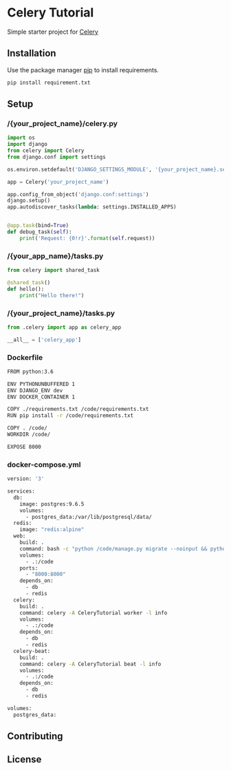 # Celery Tutorial

Simple starter project for [Celery](http://docs.celeryproject.org/en/latest/index.html) 

## Installation

Use the package manager [pip](https://pip.pypa.io/en/stable/) to install requirements.

```bash
pip install requirement.txt
```

## Setup

### /{your_project_name}/celery.py

```python
import os
import django
from celery import Celery
from django.conf import settings

os.environ.setdefault('DJANGO_SETTINGS_MODULE', '{your_project_name}.settings')

app = Celery('your_project_name')

app.config_from_object('django.conf:settings')
django.setup()
app.autodiscover_tasks(lambda: settings.INSTALLED_APPS)


@app.task(bind=True)
def debug_task(self):
    print('Request: {0!r}'.format(self.request))
```

### /{your_app_name}/tasks.py

```python
from celery import shared_task

@shared_task()
def hello():
    print("Hello there!")
```
### /{your_project_name}/tasks.py

```python
from .celery import app as celery_app

__all__ = ['celery_app']
```

### Dockerfile

```bash
FROM python:3.6

ENV PYTHONUNBUFFERED 1
ENV DJANGO_ENV dev
ENV DOCKER_CONTAINER 1

COPY ./requirements.txt /code/requirements.txt
RUN pip install -r /code/requirements.txt

COPY . /code/
WORKDIR /code/

EXPOSE 8000
```

### docker-compose.yml

```bash
version: '3'

services:
  db:
    image: postgres:9.6.5
    volumes:
      - postgres_data:/var/lib/postgresql/data/
  redis:
    image: "redis:alpine"
  web:
    build: .
    command: bash -c "python /code/manage.py migrate --noinput && python /code/manage.py runserver 0.0.0.0:8000"
    volumes:
      - .:/code
    ports:
      - "8000:8000"
    depends_on:
      - db
      - redis
  celery:
    build: .
    command: celery -A CeleryTutorial worker -l info
    volumes:
      - .:/code
    depends_on:
      - db
      - redis
  celery-beat:
    build: .
    command: celery -A CeleryTutorial beat -l info
    volumes:
      - .:/code
    depends_on:
      - db
      - redis

volumes:
  postgres_data:

```

## Contributing

## License
